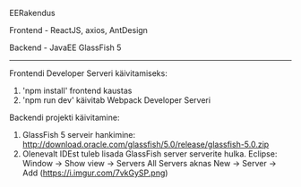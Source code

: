 EERakendus

Frontend - ReactJS, axios, AntDesign

Backend - JavaEE GlassFish 5

-----------------------------

Frontendi Developer Serveri käivitamiseks:

1. 'npm install' frontend kaustas
2. 'npm run dev' käivitab Webpack Developer Serveri


Backendi projekti käivitamine:

1. GlassFish 5 serveir hankimine: http://download.oracle.com/glassfish/5.0/release/glassfish-5.0.zip
2. Olenevalt IDEst tuleb lisada GlassFish server serverite hulka.
Eclipse: 
Window -> Show view -> Servers
All Servers aknas New -> Server -> Add
(https://i.imgur.com/7vkGySP.png)